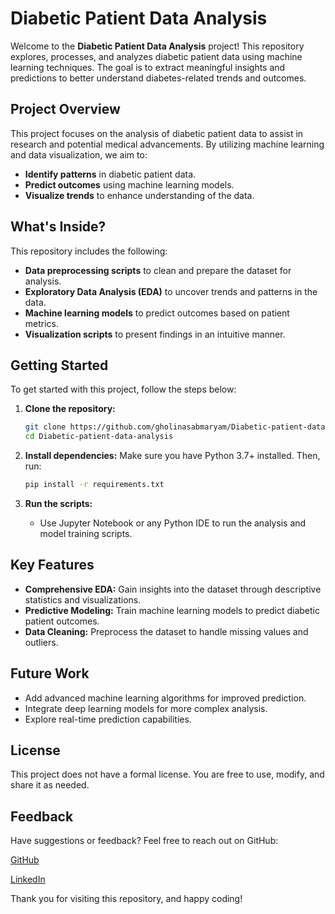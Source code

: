 # Diabetic Patient Data Analysis

Welcome to the **Diabetic Patient Data Analysis** project! This repository explores, processes, and analyzes diabetic patient data using machine learning techniques. The goal is to extract meaningful insights and predictions to better understand diabetes-related trends and outcomes.

## Project Overview
This project focuses on the analysis of diabetic patient data to assist in research and potential medical advancements. By utilizing machine learning and data visualization, we aim to:

- **Identify patterns** in diabetic patient data.
- **Predict outcomes** using machine learning models.
- **Visualize trends** to enhance understanding of the data.

## What's Inside?
This repository includes the following:

- **Data preprocessing scripts** to clean and prepare the dataset for analysis.
- **Exploratory Data Analysis (EDA)** to uncover trends and patterns in the data.
- **Machine learning models** to predict outcomes based on patient metrics.
- **Visualization scripts** to present findings in an intuitive manner.

## Getting Started
To get started with this project, follow the steps below:

1. **Clone the repository:**
   ```bash
   git clone https://github.com/gholinasabmaryam/Diabetic-patient-data-analysis.git
   cd Diabetic-patient-data-analysis
   ```

2. **Install dependencies:**
   Make sure you have Python 3.7+ installed. Then, run:
   ```bash
   pip install -r requirements.txt
   ```

3. **Run the scripts:**
   - Use Jupyter Notebook or any Python IDE to run the analysis and model training scripts.

## Key Features
- **Comprehensive EDA:** Gain insights into the dataset through descriptive statistics and visualizations.
- **Predictive Modeling:** Train machine learning models to predict diabetic patient outcomes.
- **Data Cleaning:** Preprocess the dataset to handle missing values and outliers.

## Future Work
- Add advanced machine learning algorithms for improved prediction.
- Integrate deep learning models for more complex analysis.
- Explore real-time prediction capabilities.

## License
This project does not have a formal license. You are free to use, modify, and share it as needed.

## Feedback
Have suggestions or feedback? Feel free to reach out on GitHub:

[GitHub](https://github.com/gholinasabmaryam)

[LinkedIn](https://www.linkedin.com/in/maryamgholinasab)

Thank you for visiting this repository, and happy coding!
